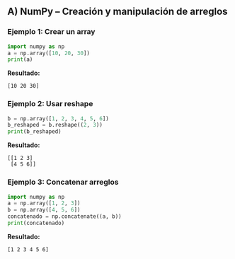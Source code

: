 ## A) NumPy – Creación y manipulación de arreglos

### Ejemplo 1: Crear un array
```python
import numpy as np
a = np.array([10, 20, 30])
print(a)
```
**Resultado:**
```
[10 20 30]
```
### Ejemplo 2: Usar reshape
```python
b = np.array([1, 2, 3, 4, 5, 6])
b_reshaped = b.reshape((2, 3))
print(b_reshaped)
```
**Resultado:**
```
[[1 2 3]
 [4 5 6]]
```
### Ejemplo 3: Concatenar arreglos
```python
import numpy as np
a = np.array([1, 2, 3])
b = np.array([4, 5, 6])
concatenado = np.concatenate((a, b))
print(concatenado)
```
**Resultado:**
```
[1 2 3 4 5 6]
```
